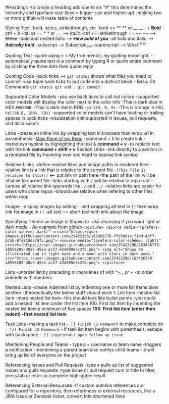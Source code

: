 #Headings
    -to create a heading add one to six "#" this determines the hierarchy and typeface size (less = bigger size and higher up)
    -making two or more github will make table of contents

Styling Text
    -bold, italics, strikethrough, etc
    -bold == ** ** or __ __ --> **Bold**
        -ctrl + b
    -italics == * * or _ _ --> _Italic_
        -ctrl + i
    -strikethrough == ~~ ~~ --> ~~Strike~~
    -bold and nested italic --> **How _bold_ of you**
    -all bold and italic  --> ***Italically bold***
    -subscript --> Subscript<sub>text</sub>
    -superscript --> What'<sup>sup</sup>

Quoting Text
    -quote using >
        > My true mentor, my guiding moonlight.
    -automatically quote text in a comment by typing R or quote entire comment by clicking the three dots then quote reply

Quoting Code
    -back ticks --> `git status` shows what files you need to commit
    -use triple back ticks to put code into a distinct block
    - Basic Git Commands
      ```
      git status
      git add .
      git commit
      ```

Supported Color Models
    -you use back ticks to call out colors
        -supported color models will display the color next to the color info
        -This is dark blue in HEX `#00008B`.
        -This is dark red in RGB `rgb(139, 0, 0)`.
        -This is orange in HSL `hsl(38.8, 100%, 50%)`
        -supported color models can't have leading or trailing spaces in back ticks
        -visualzation onlt supported in issues, pull requests, and discussions

Links
    -create an inline link by wrapping text in brackets then wrap url in paraenthesis
        -[Main Page of my Repo](https://github.com/cammaicey/startup)
        -command + k to create link
    -markdown hyplink by highlighting the text & **command + v**
    -to replace text with the link **command + shift + v**
Section Links
    -link directly to a section in a rendered file by hovering over sec head to expose link symbol

Relative Links
    -define relative likns and image paths in rendered files
    -relative link is a link that is relative to the current file
        -`[This file is relative to this]()` <-- put link or path here
    -the path of the link will be relative to current file
    -links starting with `/` will be relative to repo root
    -canuse all relative link operands like `./` and `../`
    -relative links are easier for users who clone repos
        -should use relative when refering to other files within reop

Images
    -display images by adding `!` and wrapping alt text in `[]` then wrap link for image in `()`
        -alt text == short text with info about the image

Specifying Theme an Image is Shown to
    -aka choosing if you want light or dark mode
    - An example from github
    ```
    <picture>
        <source media="(prefers-color-scheme: dark)" srcset="https://user-images.githubusercontent.com/25423296/163456776-7f95b81a-f1ed-45f7-b7ab-8fa810d529fa.png">
         <source media="(prefers-color-scheme: light)" srcset="https://user-images.githubusercontent.com/25423296/163456779-a8556205-d0a5-45e2-ac17-42d089e3c3f8.png">
        <img alt="Shows an illustrated sun in light mode and a moon with stars in dark mode." src="https://user-images.githubusercontent.com/25423296/163456779-a8556205-d0a5-45e2-ac17-42d089e3c3f8.png">
    </picture>
    ```

Lists
    -unorder list by preceding or more lines of with **-, *, or +**
    -to order precede with numbers

Nested Lists
    -create indented list by indenting one or more list items blow another
    -theorectically the below stuff should work
    1. List Item
        -nested list item
            -more nested list item
    -this should look like bullet points
    -you could add a nested list item under the list item 100. First list item by indenting the nested list item a minimum of five spaces **100. First list item (enter then indent) -first nested list item**

Task Lists
    -making a task list `- [] Finish CS Homework` to make complete do `- [x] Finish CS Homework`
    - if task list item begins with parenthesis, escape with backspace
    `- [] \(optional) open follow up issue`

Mentioning People and Teams
    - type `@` + username or team name
        -triggers a notification
    -mentioning a parent team also notifys child teams
    - `@` will bring up list of everyone on the project

Referencing Issues and Pull Requests
    -type `#` pulls up list of suggested issues and pulls requests
    -type issue or pull request num or title to filter, press tab or enter to complete highlighted result

Referencing External Resources
    -If custom autolink references are configured for a repository, then references to external resources, like a JIRA issue or Zendesk ticket, convert into shortened links